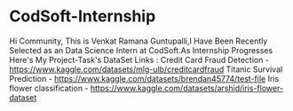 # CodSoft-Internship
Hi Community, This is Venkat Ramana Guntupalli,I Have Been Recently Selected as an Data Science Intern at CodSoft.As Internship Progresses Here's My Project-Task's DataSet Links : Credit Card Fraud Detection - https://www.kaggle.com/datasets/mlg-ulb/creditcardfraud
Titanic Survival Prediction - https://www.kaggle.com/datasets/brendan45774/test-file
Iris flower classification - https://www.kaggle.com/datasets/arshid/iris-flower-dataset
